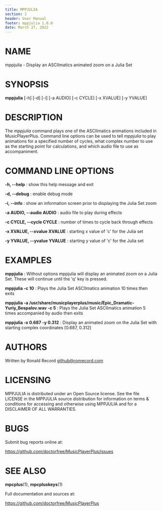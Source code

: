 ```yaml
---
title: MPPJULIA
section: 1
header: User Manual
footer: mppjulia 1.0.0
date: March 27, 2022
---
```

# NAME
mppjulia - Display an ASCIImatics animated zoom on a Julia Set

# SYNOPSIS
**mppjulia** [-h] [-d] [-i] [-a AUDIO] [-c CYCLE] [-x XVALUE] [-y YVALUE]

# DESCRIPTION
The *mppjulia* command plays one of the ASCIImatics animations included in
MusicPlayerPlus. Command line options can be used to tell *mppjulia* to play
animations for a specified number of cycles, what complex number to use as the
starting point for calculations, and which audio file to use as accompaniment.

# COMMAND LINE OPTIONS
**-h, --help**
: show this help message and exit

**-d, --debug**
: enable debug mode

**-i, --info**
: show an information screen prior to displaying the Julia Set zoom

**-a AUDIO, --audio AUDIO**
: audio file to play during effects

**-c CYCLE, --cycle CYCLE**
: number of times to cycle back through effects

**-x XVALUE, --xvalue XVALUE**
: starting x value of 'c' for the Julia set

**-y YVALUE, --yvalue YVALUE**
: starting y value of 'c' for the Julia set

# EXAMPLES
**mppjulia**
: Without options mppjulia will display an animated zoom on a Julia Set. These will continue until the 'q' key is pressed.

**mppjulia -c 10**
: Plays the Julia Set ASCIImatics animation 10 times then exits 

**mppjulia -a /usr/share/musicplayerplus/music/Epic_Dramatic-Yuriy_Bespalov.wav -c 5**
: Plays the Julia Set ASCIImatics animation 5 times accompanied by audio then exits 

**mppjulia -x 0.687 -y 0.312**
: Display an animated zoom on the Julia Set with starting complex coordinates [0.687, 0.312]

# AUTHORS
Written by Ronald Record github@ronrecord.com

# LICENSING
MPPJULIA is distributed under an Open Source license.
See the file LICENSE in the MPPJULIA source distribution
for information on terms &amp; conditions for accessing and
otherwise using MPPJULIA and for a DISCLAIMER OF ALL WARRANTIES.

# BUGS
Submit bug reports online at:

https://github.com/doctorfree/MusicPlayerPlus/issues

# SEE ALSO
**mpcplus**(1), **mpcpluskeys**(1)

Full documentation and sources at:

https://github.com/doctorfree/MusicPlayerPlus

